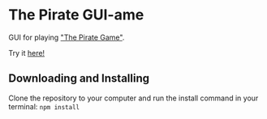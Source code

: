 # The Pirate GUI-ame
GUI for playing ["The Pirate Game"](https://www.tes.com/teaching-resource/the-pirate-game-end-of-term-activity-6258063).

Try it [here!](https://ian-antking.github.io/the-pirate-gui/)

## Downloading and Installing

Clone the repository to your computer and run the install command in your terminal:
``npm install`` 
